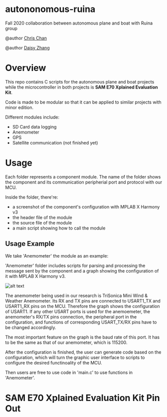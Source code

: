 # autononomous-ruina
Fall 2020 collaboration between autonomous plane and boat with Ruina group

@author [Chris Chan](mailto:cec272@cornell.edu?subject=[GitHub]%20Source%20Han%20Sans)

@author [Daisy Zhang](mailto:dz298@cornell.edu?subject=[GitHub]%20Source%20Han%20Sans)

# Overview
This repo contains C scripts for the autonomous plane and boat projects while 
the microcontroller in both projects is **SAM E70 Xplained Evaluation Kit**.

Code is made to be modular so that it can be applied to similar projects with minor edition. 

Different modules include:
- SD Card data logging 
- Anemometer
- GPS
- Satellite communication (not finished yet)

# Usage
Each folder represents a component module. The name of the folder shows the component and its communication peripherial port and protocol with our MCU. 

Inside the folder, there're:
- a screenshot of the component's configuration with MPLAB X Harmony v3
- the header file of the module
- the source file of the module
- a main script showing how to call the module


## Usage Example
We take 'Anemometer' the module as an example:

'Anemometer' folder includes scripts for parsing and processing the message sent by the component and a graph showing the configuration of it with MPLAB X Harmony v3.  

![alt text](https://github.com/cec272/autononomous-ruina/blob/master/Anemometer%20(USART)/USART1%20config%20for%20Anemometer.png)

The anemometer being used in our research is TriSonica Mini Wind & Weather Anemometer. Its RX and TX pins are connected to USART1_TX and USART1_RX pins on the MCU. Therefore the graph shows the configuration of USART1. If any other USART ports is used for the anemoemeter, the anemometer's RX/TX pins connection, the peripheral port in the configuration, and functions of corresponding USART_TX/RX pins have to be changed accordingly. 

The most important feature on the graph is the baud rate of this port. It has to be the same as that of our anemometer, which is 115200. 

After the configuration is finished, the user can generate code based on the configuration, which will turn the graphic user interface to scripts to configure the desired functinoality of the MCU. 

Then users are free to use code in 'main.c' to use functions in 'Anemometer'.

# SAM E70 Xplained Evaluation Kit Pin Out



